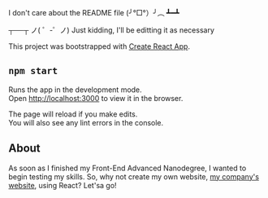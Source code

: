 I don't care about the README file (╯°□°）╯︵ ┻━┻

┬──┬ ノ( ゜-゜ノ) Just kidding, I'll be editting it as necessary

This project was bootstrapped with [Create React App](https://github.com/facebook/create-react-app).

## `npm start`

Runs the app in the development mode.<br>
Open [http://localhost:3000](http://localhost:3000) to view it in the browser.

The page will reload if you make edits.<br>
You will also see any lint errors in the console.

## About

As soon as I finished my Front-End Advanced Nanodegree, I wanted to begin testing my skills.
So, why not create my own website, [my company's website](https://starduststudios.com.br), using React?
Let'sa go!